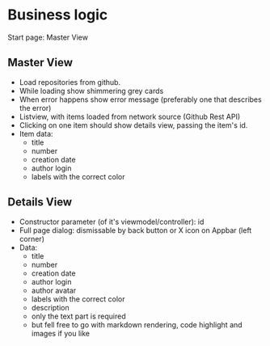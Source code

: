 # Business logic

Start page: Master View

## Master View
- Load repositories from github.
- While loading show shimmering grey cards
- When error happens show error message (preferably one that describes the error)
- Listview, with items loaded from network source (Github Rest API)
- Clicking on one item should show details view, passing the item's id.
- Item data:
    - title
    - number
    - creation date
    - author login
    - labels with the correct color
    
## Details View
- Constructor parameter (of it's viewmodel/controller): id 
- Full page dialog: dismissable by back button or X icon on Appbar (left corner)
- Data:
    - title
    - number
    - creation date
    - author login
    - author avatar
    - labels with the correct color
    - description
	- only the text part is required
	- but fell free to go with markdown rendering, code highlight and images if you like

